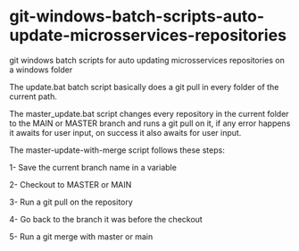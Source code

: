 # git-windows-batch-scripts-auto-update-microsservices-repositories
git windows batch scripts for auto updating microsservices repositories on a windows folder

The update.bat batch script basically does a git pull in every folder of the current path.

The master_update.bat script changes every repository in the current folder to the MAIN or MASTER branch and runs a git pull on it, if any error happens it awaits for user input, on success it also awaits for user input.

The master-update-with-merge script follows these steps:

1- Save the current branch name in a variable

2- Checkout to MASTER or MAIN

3- Run a git pull on the repository

4- Go back to the branch it was before the checkout

5- Run a git merge with master or main
